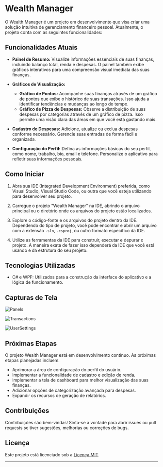 # Wealth Manager

O Wealth Manager é um projeto em desenvolvimento que visa criar uma solução intuitiva de gerenciamento financeiro pessoal. Atualmente, o projeto conta com as seguintes funcionalidades:

## Funcionalidades Atuais

- **Painel de Resumo:** Visualize informações essenciais de suas finanças, incluindo balanço total, renda e despesas. O painel também exibe gráficos interativos para uma compreensão visual imediata das suas finanças.

- **Gráficos de Visualização:**
  - **Gráfico de Pontos:** Acompanhe suas finanças através de um gráfico de pontos que exibe o histórico de suas transações. Isso ajuda a identificar tendências e mudanças ao longo do tempo.
  - **Gráfico de Pizza de Despesas:** Observe a distribuição de suas despesas por categorias através de um gráfico de pizza. Isso permite uma visão clara das áreas em que você está gastando mais.

- **Cadastro de Despesas:** Adicione, atualize ou exclua despesas conforme necessário. Gerencie suas entradas de forma fácil e organizada.

- **Configuração do Perfil:** Defina as informações básicas do seu perfil, como nome, trabalho, bio, email e telefone. Personalize o aplicativo para refletir suas informações pessoais.


## Como Iniciar

1. Abra sua IDE (Integrated Development Environment) preferida, como Visual Studio, Visual Studio Code, ou outra que você esteja utilizando para desenvolver seu projeto.

2. Carregue o projeto "Wealth Manager" na IDE, abrindo o arquivo principal ou o diretório onde os arquivos do projeto estão localizados.

3. Explore o código-fonte e os arquivos do projeto dentro da IDE. Dependendo do tipo de projeto, você pode encontrar e abrir um arquivo com a extensão `.sln`, `.csproj`, ou outro formato específico da IDE.

4. Utilize as ferramentas da IDE para construir, executar e depurar o projeto. A maneira exata de fazer isso dependerá da IDE que você está usando e da estrutura do seu projeto.


## Tecnologias Utilizadas

* C# e WPF: Utilizados para a construção da interface do aplicativo e a lógica de funcionamento.


## Capturas de Tela

![Panels](https://github.com/zDein/WealthManager/assets/75860046/8fdefbda-b833-44cd-b0c4-398bdd4c01be)

![Transactions](https://github.com/zDein/WealthManager/assets/75860046/694fa59e-3af2-48be-acc2-a9eb11202998)

![UserSettings](https://github.com/zDein/WealthManager/assets/75860046/654974af-aa43-4e10-bd19-70767f7d2540)


## Próximas Etapas

O projeto Wealth Manager está em desenvolvimento contínuo. As próximas etapas planejadas incluem:

- Aprimorar a área de configuração do perfil do usuário.
- Implementar a funcionalidade de cadastro e edição de renda.
- Implementar a tela de dashboard para melhor visualização das suas finanças.
- Adicionar opções de categorização avançada para despesas.
- Expandir os recursos de geração de relatórios.

## Contribuições

Contribuições são bem-vindas! Sinta-se à vontade para abrir issues ou pull requests se tiver sugestões, melhorias ou correções de bugs.

## Licença

Este projeto está licenciado sob a [Licença MIT](LICENSE).

---

